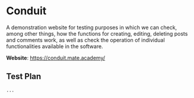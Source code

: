 # Conduit
A demonstration website for testing purposes in which we can check, among other things, how the functions for creating, editing, deleting posts and comments work, as well as check the operation of individual functionalities available in the software.

**Website**: https://conduit.mate.academy/

## Test Plan
```
...
```
